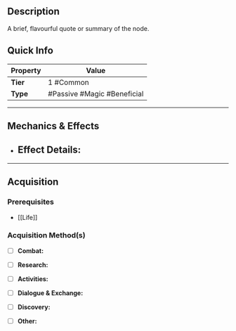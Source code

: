 ## Description
 A brief, flavourful quote or summary of the node.

## Quick Info
| Property | Value                       |
| -------- | --------------------------- |
| **Tier** | 1 #Common                   |
| **Type** | #Passive #Magic #Beneficial |

---

## Mechanics & Effects
- **Effect Details:**
    - 

---

## Acquisition
### Prerequisites
- [[Life]]

### Acquisition Method(s)
- [ ] **Combat:** 
- [ ] **Research:** 
- [ ] **Activities:** 
- [ ] **Dialogue & Exchange:** 
- [ ] **Discovery:** 
- [ ] **Other:** 

